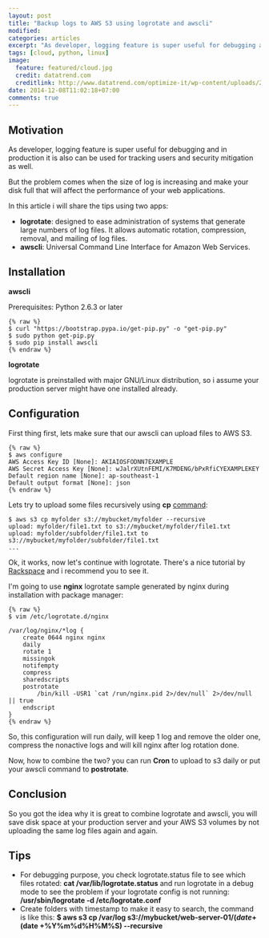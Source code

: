 ```yaml
---
layout: post
title: "Backup logs to AWS S3 using logrotate and awscli"
modified:
categories: articles
excerpt: "As developer, logging feature is super useful for debugging and in production it is also can be used for tracking users and security mitigation as well."
tags: [cloud, python, linux]
image:
  feature: featured/cloud.jpg
  credit: datatrend.com
  creditlink: http://www.datatrend.com/optimize-it/wp-content/uploads/2012/08/private-cloud2.jpg
date: 2014-12-08T11:02:18+07:00
comments: true
---
```


## Motivation

As developer, logging feature is super useful for debugging and in production it is also can be used for tracking users and security mitigation as well.

But the problem comes when the size of log is increasing and make your disk full that will affect the performance of your web applications.

In this article i will share the tips using two apps:

* **logrotate**: designed to ease administration of systems that generate large numbers of log files. It allows automatic rotation, compression, removal, and mailing of log files.
* **awscli**: Universal Command Line Interface for Amazon Web Services.

## Installation

**awscli**

Prerequisites: Python 2.6.3 or later

    {% raw %}
    $ curl "https://bootstrap.pypa.io/get-pip.py" -o "get-pip.py"
    $ sudo python get-pip.py
    $ sudo pip install awscli
    {% endraw %}

**logrotate**

logrotate is preinstalled with major GNU/Linux distribution, so i assume your production server might have one installed already.

## Configuration

First thing first, lets make sure that our awscli can upload files to AWS S3.

    {% raw %}
    $ aws configure
    AWS Access Key ID [None]: AKIAIOSFODNN7EXAMPLE
    AWS Secret Access Key [None]: wJalrXUtnFEMI/K7MDENG/bPxRfiCYEXAMPLEKEY
    Default region name [None]: ap-southeast-1
    Default output format [None]: json
    {% endraw %}

Lets try to upload some files recursively using **cp** [command](http://docs.aws.amazon.com/cli/latest/reference/):

    $ aws s3 cp myfolder s3://mybucket/myfolder --recursive 
    upload: myfolder/file1.txt to s3://mybucket/myfolder/file1.txt 
    upload: myfolder/subfolder/file1.txt to s3://mybucket/myfolder/subfolder/file1.txt 
    ...

Ok, it works, now let's continue with logrotate. There's a nice tutorial by [Rackspace](http://www.rackspace.com/knowledge_center/article/understanding-logrotate-utility) and i recommend you to see it.

I'm going to use **nginx** logrotate sample generated by nginx during installation with package manager:

    {% raw %}
    $ vim /etc/logrotate.d/nginx

    /var/log/nginx/*log {
        create 0644 nginx nginx
        daily
        rotate 1
        missingok
        notifempty
        compress
        sharedscripts
        postrotate
            /bin/kill -USR1 `cat /run/nginx.pid 2>/dev/null` 2>/dev/null || true
        endscript
    }
    {% endraw %}

So, this configuration will run daily, will keep 1 log and remove the older one, compress the nonactive logs and will kill nginx after log rotation done.

Now, how to combine the two? you can run **Cron** to upload to s3 daily or put your awscli command to **postrotate**.

## Conclusion

So you got the idea why it is great to combine logrotate and awscli, you will save disk space at your production server and your AWS S3 volumes by not uploading the same log files again and again.

## Tips

* For debugging purpose, you check logrotate.status file to see which files rotated: **cat /var/lib/logrotate.status** and run logrotate in a debug mode to see the problem if your logrotate config is not running: **/usr/sbin/logrotate -d /etc/logrotate.conf**
* Create folders with timestamp to make it easy to search, the command is like this: **$ aws s3 cp /var/log s3://mybucket/web-server-01/$(date +%Y%m%d)/varlog/$(date +%Y%m%d%H%M%S) --recursive**
